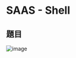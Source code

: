 # SAAS - Shell
## 題目
![image](https://user-images.githubusercontent.com/57281249/168683619-9472f365-c9a5-492b-835c-22a8f549c8ca.png)
